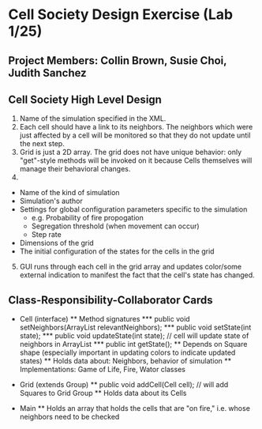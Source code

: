 # Cell Society Design Exercise (Lab 1/25)
## Project Members: Collin Brown, Susie Choi, Judith Sanchez
## Cell Society High Level Design 
1. Name of the simulation specified in the XML. 
2. Each cell should have a link to its neighbors. The neighbors which were just affected by a cell will be monitored 
so that they do not update until the next step.
3. Grid is just a 2D array. The grid does not have unique behavior: only "get"-style methods will be invoked on it 
because Cells themselves will manage their behavioral changes. 
4. 
* Name of the kind of simulation 
* Simulation's author
* Settings for global configuration parameters specific to the simulation
	* e.g. Probability of fire propogation 
	* Segregation threshold (when movement can occur) 
	* Step rate 
* Dimensions of the grid
* The initial configuration of the states for the cells in the grid
5. GUI runs through each cell in the grid array and updates color/some external indication to manifest the fact that 
the cell's state has changed.

## Class-Responsibility-Collaborator Cards

* Cell (interface) 
** Method signatures
*** public void setNeighbors(ArrayList<Cell> relevantNeighbors); 
*** public void setState(int state); 
*** public void updateState(int state); // cell will update state of neighbors in ArrayList
*** public int getState();
** Depends on Square shape (especially important in updating colors to indicate updated states)
** Holds data about: Neighbors, behavior of simulation
** Implementations: Game of Life, Fire, Wator classes 

* Grid (extends Group) 
** public void addCell(Cell cell); // will add Squares to Grid Group 
** Holds data about its Cells

* Main 
** Holds an array that holds the cells that are "on fire," i.e. whose neighbors need to be checked 

